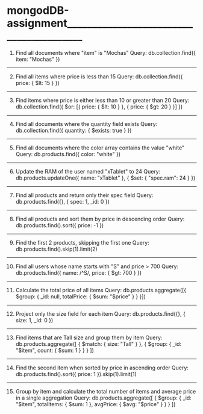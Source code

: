 # mongodDB-assignment________________________________________
1. Find all documents where "item" is "Mochas"
Query:
db.collection.find({ item: "Mochas" })
________________________________________
2. Find all items where price is less than 15
Query:
db.collection.find({ price: { $lt: 15 } })
________________________________________
3. Find items where price is either less than 10 or greater than 20
Query:
db.collection.find({ $or: [{ price: { $lt: 10 } }, { price: { $gt: 20 } }] })
________________________________________
4. Find all documents where the quantity field exists
Query:
db.collection.find({ quantity: { $exists: true } })
________________________________________
5. Find all documents where the color array contains the value "white"
Query:
db.products.find({ color: "white" })
________________________________________
6. Update the RAM of the user named "xTablet" to 24
Query:
db.products.updateOne({ name: "xTablet" }, { $set: { "spec.ram": 24 } })
________________________________________
7. Find all products and return only their spec field
Query:
db.products.find({}, { spec: 1, _id: 0 })
________________________________________
8. Find all products and sort them by price in descending order
Query:
db.products.find().sort({ price: -1 })
________________________________________
9. Find the first 2 products, skipping the first one
Query:
db.products.find().skip(1).limit(2)
________________________________________
10. Find all users whose name starts with "S" and price > 700
Query:
db.products.find({ name: /^S/, price: { $gt: 700 } })
________________________________________
11. Calculate the total price of all items
Query:
db.products.aggregate([{ $group: { _id: null, totalPrice: { $sum: "$price" } } }])
________________________________________
12. Project only the size field for each item
Query:
db.products.find({}, { size: 1, _id: 0 })
________________________________________
13. Find items that are Tall size and group them by item
Query:
db.products.aggregate([
  { $match: { size: "Tall" } },
  { $group: { _id: "$item", count: { $sum: 1 } } }
])
________________________________________
14. Find the second item when sorted by price in ascending order
Query:
db.products.find().sort({ price: 1 }).skip(1).limit(1)
________________________________________
15. Group by item and calculate the total number of items and average price in a single aggregation
Query:
db.products.aggregate([
  { $group: { _id: "$item", totalItems: { $sum: 1 }, avgPrice: { $avg: "$price" } } }
])

